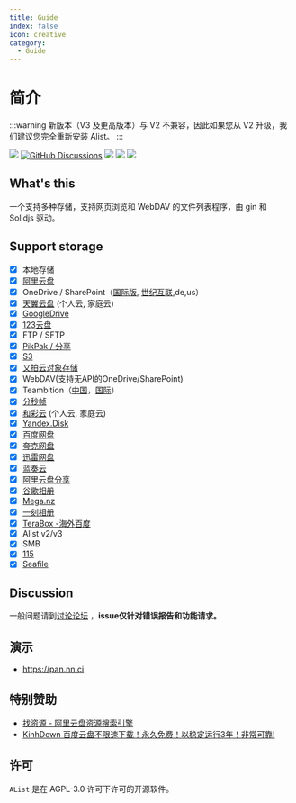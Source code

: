 ```yaml
---
title: Guide
index: false
icon: creative
category:
  - Guide
---
```


# 简介

:::warning
新版本（V3 及更高版本）与 V2 不兼容，因此如果您从 V2 升级，我们建议您完全重新安装 Alist。
:::

[![](https://img.shields.io/github/release/Xhofe/alist?style=flat-square)](https://github.com/Xhofe/alist/releases/latest)
[![GitHub Discussions](https://img.shields.io/github/discussions/Xhofe/alist?color=%23ED8936&style=flat-square)](https://github.com/Xhofe/alist/discussions)
[![](https://img.shields.io/github/actions/workflow/status/Xhofe/alist/build.yml?style=flat-square)](https://github.com/Xhofe/alist/actions?query=workflow%3ABuild)
[![](https://img.shields.io/github/downloads/Xhofe/alist/total?style=flat-square&color=%239F7AEA)](https://github.com/Xhofe/alist/releases)
[![](https://img.shields.io/badge/%24-donate-ff69b4.svg?style=flat-square)](https://pay.xhofe.top)

## What's this

一个支持多种存储，支持网页浏览和 WebDAV 的文件列表程序，由 gin 和 Solidjs 驱动。

## Support storage

- [x] 本地存储
- [x] [阿里云盘](https://www.aliyundrive.com/)
- [x] OneDrive / SharePoint（[国际版](https://www.office.com/), [世纪互联](https://portal.partner.microsoftonline.cn),de,us）
- [x] [天翼云盘](https://cloud.189.cn) (个人云, 家庭云)
- [x] [GoogleDrive](https://drive.google.com/)
- [x] [123云盘](https://www.123pan.com/)
- [x] FTP / SFTP
- [x] [PikPak / 分享](https://www.mypikpak.com/)
- [x] [S3](https://aws.amazon.com/cn/s3/)
- [x] [又拍云对象存储](https://www.upyun.com/products/file-storage)
- [x] WebDAV(支持无API的OneDrive/SharePoint)
- [x] Teambition（[中国](https://www.teambition.com/ )，[国际](https://us.teambition.com/ )）
- [x] [分秒帧](https://www.mediatrack.cn/)
- [x] [和彩云](https://yun.139.com/) (个人云, 家庭云)
- [x] [Yandex.Disk](https://disk.yandex.com/)
- [x] [百度网盘](https://pan.baidu.com/)
- [x] [夸克网盘](https://pan.quark.cn)
- [x] [迅雷网盘](https://pan.xunlei.com)
- [x] [蓝奏云](https://www.lanzou.com/)
- [x] [阿里云盘分享](https://www.aliyundrive.com/)
- [x] [谷歌相册](https://photos.google.com/)
- [x] [Mega.nz](https://mega.nz)
- [x] [一刻相册](https://photo.baidu.com/)
- [x] [TeraBox -海外百度](https://www.terabox.com/)
- [x] Alist v2/v3
- [x] SMB
- [x] [115](https://115.com/)
- [x] [Seafile](https://www.seafile.com/)

## Discussion

一般问题请到[讨论论坛](https://github.com/Xhofe/alist/discussions) ，**issue仅针对错误报告和功能请求。**

## 演示

- https://pan.nn.ci

## 特别赞助

- [找资源 - 阿里云盘资源搜索引擎](https://zhaoziyuan.la/)
- [KinhDown 百度云盘不限速下载！永久免费！以稳定运行3年！非常可靠!](https://kinhdown.com/?Type=Tutorials)

## 许可

`AList` 是在 AGPL-3.0 许可下许可的开源软件。
